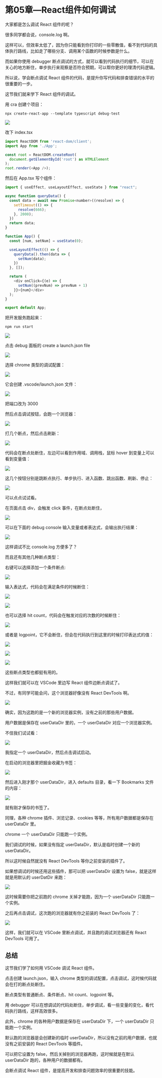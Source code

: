 # 第05章—React组件如何调试

﻿大家都是怎么调试 React 组件的呢？

很多同学都会说，console.log 啊。

这样可以，但效率太低了，因为你只能看到你打印的一些零散值，看不到代码的具体执行路线，比如走了哪些分支、调用某个函数的时候参数是什么。

而如果你使用 debugger 断点调试的方式，就可以看到代码执行的细节，可以在关心的地方断住，单步执行来观察是否符合预期，可以帮你更好的理清代码逻辑。

所以说，学会断点调试 React 组件的代码，是提升你写代码和排查错误的水平的很重要的一步。

这节我们就来学下 React 组件的调试。

用 cra 创建个项目：

```
npx create-react-app --template typescript debug-test
```

![](./images/a2dc48b726451e9e8bebed946fa17e4e.png )

改下 index.tsx

```javascript
import ReactDOM from 'react-dom/client';
import App from './App';

const root = ReactDOM.createRoot(
  document.getElementById('root') as HTMLElement
);
root.render(<App />);
```
然后在 App.tsx 写个组件：

```javascript
import { useEffect, useLayoutEffect, useState } from "react";

async function queryData() {
  const data = await new Promise<number>((resolve) => {
    setTimeout(() => {
      resolve(666);
    }, 2000);
  })
  return data;
}

function App() {
  const [num, setNum] = useState(0);

  useLayoutEffect(() => {
    queryData().then(data => {
      setNum(data);
    })
  }, []);

  return (
    <div onClick={(e) => {
      setNum((prevNum) => prevNum + 1)
    }}>{num}</div>
  );
}

export default App;

```
把开发服务跑起来：

```
npm run start
```

![](./images/2db8a00c8b7bd56ddd5431c67e96fbe8.gif )

点击 debug 面板的 create a launch.json file

![](./images/0e695bdd0e76d5da6e0b36bb36c38c57.png )

选择 chrome 类型的调试配置：

![](./images/a8d58aadf780271921ec8bd4af73c12a.png )

它会创建 .vscode/launch.json 文件：

![](./images/095a313363a522294fb3be8fa2de5ef4.png )

把端口改为 3000

然后点击调试按钮，会跑一个浏览器：

![](./images/c9f0bcbe172e60c2fd750a61ebf96edb.gif )

打几个断点，然后点击刷新：

![](./images/7c374b3267468e07cfe16147aeeb3772.png )

代码会在断点处断住，左边可以看到作用域、调用栈，鼠标 hover 到变量上可以看到变量值：

![](./images/c713be78ba62bfa3e910a6c8711a7cc1.png )

这几个按钮分别是跳断点执行、单步执行、进入函数、跳出函数、刷新、停止：

![](./images/4c868f374cafaa267b5fbc87b1917dfc.png )

可以点点试试看。

在页面点击 div，会触发 click 事件，在断点处断住，

![](./images/2dc6ea42ad3256cb96dd15d970d5625d.png )

可以在下面的 debug console 输入变量或者表达式，会输出执行结果：

![](./images/29b2339d9c554c3e35432d5528008dca.png )

这样调试不比 console.log 方便多了？

而且还有其他几种断点类型：

右键可以选择添加一个条件断点:

![](./images/102f735e5122e2f4ed0b018f8aca5d25.png )

输入表达式，代码会在满足条件的时候断住：

![](./images/9b1d1bba1fe3536eac2e38e51ea1ce5b.png )

![](./images/68cd49fb676947eaf9f59026d6cb11b5.png )

也可以选择 hit count，代码会在触发对应的次数的时候断住：

![](./images/608c862be3df910b8d01192ed63852f0.png )

或者是 logpoint，它不会断住，但会在代码执行到这里的时候打印表达式的值：

![](./images/7aebb52b8e1e936711b76c68096ef6cf.png )

![](./images/fd9cd0a08cea91a28696386df9b0f2da.png )

![](./images/f29579cc8468a020d284a6b231c356c8.png )

这些断点类型也都挺有用的。

这样我们就可以在 VSCode 里边写 React 组件边断点调试了。

不过，有同学可能会问，这个浏览器好像没有 React DevTools 啊。

![](./images/ac0eb289360278e3bb7c6028994e1794.png )

确实，因为这跑的是一个新的浏览器实例，没有之前的那些用户数据。

用户数据是保存在 userDataDir 里的，一个 userDataDir 对应一个浏览器实例。

不信我们试试看：

![](./images/4544327105d9d95e2164e64a75b602fe.png )

我指定一个 userDataDir，然后点击调试启动。

在启动的浏览器里把掘金收藏为书签：

![](./images/fad4c5475ace034d191721785a078985.png )

然后进入刚才那个 userDataDir，进入 defaults 目录，看一下 Bookmarks 文件的内容： 

![](./images/5a414f386bada9b12fb9bc1c10d2838b.png )

就有刚才保存的书签了。

同理，各种 chrome 插件、浏览记录、cookies 等等，所有用户数据都是保存在 userDataDir 里。

chrome 一个 userDataDir 只能跑一个实例。

我们调试的时候，如果没有指定 userDataDir，默认是临时创建一个新的 userDataDir。

所以这时候自然就没有 React DevTools 等你之前安装的插件了。

如果想调试的时候还用这些插件，那可以把 userDataDir 设置为 false，就是这样就是用默认的 userDatDir 来跑：

![](./images/47c62d068fe5f872de45c9600bf55323.png )

这时候需要你把之前跑的 chrome 关掉才能跑，因为一个 userDataDir 只能跑一个实例。

之后再点击调试，这次跑的浏览器就有你之前装的 React DevTools 了：

![](./images/1b0a57b3b90a2a1c7e80171f0d3ef9d8.png )

这样，我们就可以在 VSCode 里断点调试，并且跑的调试浏览器还有 React DevTools 可用了。

## 总结

这节我们学了如何用 VSCode 调试 React 组件。

点击创建 launch.json，输入 chrome 类型的调试配置，点击调试，这时候代码就会在打的断点处断住。

断点类型有普通断点、条件断点、hit count、logpoint 等。

用 debugger 可以在想调试的代码处断住，单步调试，看一些变量的变化，看代码执行路线，这样高效很多。

此外，chrome 的各种用户数据是保存在 userDataDir 下，一个 userDataDir 只能跑一个实例。

默认跑的浏览器是会创建新的临时 userDataDir，所以没有之前的用户数据，也就没有之前安装的 React DevTools 等插件。

可以把它设置为 false，然后关掉别的浏览器再跑，这时候就是在默认 userDataDir 跑的，各种用户的数据都有。

会断点调试 React 组件，是提高开发和排查问题效率的很重要的技能。
